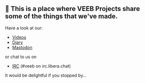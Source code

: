 ## 👋 This is a place where VEEB Projects share some of the things that we've made.

Have a look at our:

- [Videos](https://www.youtube.com/channel/UCz5BOU9J9pB_O0B8-rDjCWQ)
- [Diary](https://veeb.ch/projects)
- <a rel="me" href="https://fosstodon.org/@veeb">Mastodon</a>

or chat to us on

- [IRC](https://web.libera.chat/?nick=LotOfFroth%3F#veeb) (#veeb on irc.libera.chat)

It would be delightful if you stopped by...

<!---
veebch/veebch is a ✨ special ✨ repository because its `README.md` (this file) appears on your GitHub profile.
You can click the Preview link to take a look at your changes.
--->
